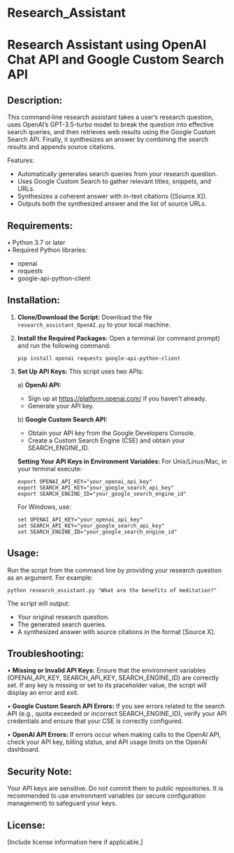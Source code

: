 # Research_Assistant

Research Assistant using OpenAI Chat API and Google Custom Search API
=======================================================================

Description:
------------
This command‐line research assistant takes a user’s research question, uses 
OpenAI’s GPT-3.5-turbo model to break the question into effective search queries, 
and then retrieves web results using the Google Custom Search API. Finally, it 
synthesizes an answer by combining the search results and appends source citations.

Features:
- Automatically generates search queries from your research question.
- Uses Google Custom Search to gather relevant titles, snippets, and URLs.
- Synthesizes a coherent answer with in-text citations ([Source X]).
- Outputs both the synthesized answer and the list of source URLs.

Requirements:
-------------
• Python 3.7 or later  
• Required Python libraries:
  - openai
  - requests
  - google-api-python-client

Installation:
-------------
1. **Clone/Download the Script:**
   Download the file `research_assistant_OpenAI.py` to your local machine.

2. **Install the Required Packages:**
   Open a terminal (or command prompt) and run the following command:
   
       pip install openai requests google-api-python-client

3. **Set Up API Keys:**
   This script uses two APIs:
   
   a) **OpenAI API:**
      - Sign up at https://platform.openai.com/ if you haven’t already.
      - Generate your API key.
      
   b) **Google Custom Search API:**
      - Obtain your API key from the Google Developers Console.
      - Create a Custom Search Engine (CSE) and obtain your SEARCH_ENGINE_ID.
   
   **Setting Your API Keys in Environment Variables:**
   For Unix/Linux/Mac, in your terminal execute:
   
       export OPENAI_API_KEY="your_openai_api_key"
       export SEARCH_API_KEY="your_google_search_api_key"
       export SEARCH_ENGINE_ID="your_google_search_engine_id"
   
   For Windows, use:
   
       set OPENAI_API_KEY="your_openai_api_key"
       set SEARCH_API_KEY="your_google_search_api_key"
       set SEARCH_ENGINE_ID="your_google_search_engine_id"

Usage:
------
Run the script from the command line by providing your research question as
an argument. For example:

    python research_assistant.py "What are the benefits of meditation?"

The script will output:
   - Your original research question.
   - The generated search queries.
   - A synthesized answer with source citations in the format [Source X].

Troubleshooting:
----------------
• **Missing or Invalid API Keys:**
  Ensure that the environment variables (OPENAI_API_KEY, SEARCH_API_KEY, SEARCH_ENGINE_ID) are correctly set. If any key is missing or set to its placeholder value, the script will display an error and exit.

• **Google Custom Search API Errors:**
  If you see errors related to the search API (e.g., quota exceeded or incorrect SEARCH_ENGINE_ID), verify your API credentials and ensure that your CSE is correctly configured.

• **OpenAI API Errors:**
  If errors occur when making calls to the OpenAI API, check your API key, billing status, and API usage limits on the OpenAI dashboard.

Security Note:
--------------
Your API keys are sensitive. Do not commit them to public repositories. It is recommended 
to use environment variables (or secure configuration management) to safeguard your keys.

License:
--------
[Include license information here if applicable.]



